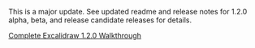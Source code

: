 This is a major update. See updated readme and release notes for 1.2.0 alpha, beta, and release candidate releases for details.

[Complete Excalidraw 1.2.0 Walkthrough](https://www.youtube.com/watch?v=sY4FoflGaiM&list=PL6mqgtMZ4NP2jb4K3q2xqlaZowKntGu7k)